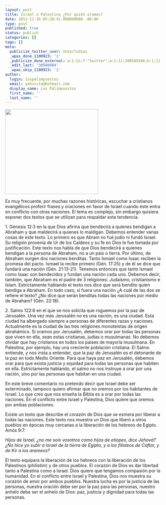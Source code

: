 ```yaml
---
layout: post
title: Israel o Palestina ¿Por quién oramos?
date: 2012-11-16 05:28:41.000000000 -06:00
type: post
published: true
status: publish
categories: []
tags: []
meta:
  publicize_twitter_user: Interludios
  _wpas_done_1100923: '1'
  _publicize_done_external: a:1:{s:7:"twitter";a:1:{i:200585546;b:1;}}
  _edit_last: '30508904'
  _wpas_skip_1100923: '1'
author:
  login: lospalimpsestos
  email: yahvista@hotmail.com
  display_name: Los Palimpsestos
  first_name: ''
  last_name: ''
---
```

<p><a href="http://lospalimpsestos.files.wordpress.com/2012/11/03.jpg"><img class="aligncenter size-medium wp-image-915" title="03" alt="" src="{{ site.baseurl }}/assets/03.jpg" height="273" width="300" /></a></p>
<p>Es muy frecuente, por muchas razones históricas, escuchar a cristianos evangélicos proferir frases y oraciones en favor de Israel cuando éste entra en conflicto con otras naciones. El tema es complejo, sin embargo quisiera exponer dos textos que se utilizan para respaldar esta tendencia.</p>
<p>1. Génesis 12:3 en la que Dios afirma que bendecirá a quienes bendigan a Abraham y que maldecirá a quienes lo maldigan. Debemos entender varias cosas de este texto. Lo primero es que Abram no fué judío ni fundó Israel. Su religión provenía de Ur de los Caldeos y su fe en Dios le fue tomada por justificación. Este texto nos habla de que Dios bendecirá a quienes bendigan a la persona de Abraham, no a un país o tierra. Por último, de Abraham surgen dos naciones benditas. Tanto Ismael como Isaac reciben la promesa del pacto. Ismael la recibe primero (Gén. 17:25) y de él se dice que fundará una nación (Gén. 21:13-21). Tenemos entonces que tanto Ismael como Isaac son bendecidos y fundan una nación cada uno. Debemos decir, también, que Abraham es el padre de 3 religiones: Judaísmo, cristianismo e Islam. Estrictamente hablando el texto nos dice que será bendito quien bendiga a Abraham. En todo caso, si fuera una nación ¿A cuál de las dos se refiere el texto? ¿No dice que serán benditas todas las naciones por medio de Abraham? (Gén. 22:18).</p>
<p>2. Salmo 122:6 en el que se nos solicita que roguemos por la paz de Jerusalén. Una vez más Jerusalén no es una nación, es una ciudad. Esta ciudad ha albergado siempre a personas de diferentes razas y naciones. Actualmente es la ciudad de las tres religiones monoteístas de origen abrahámico. Si oramos por Jerusalén, debemos orar por todas las personas que viven en ella, sean estas cristianas, judías o musulmanas. No debemos olvidar que hay cristianos en todos los países de mayoría musulmana. En Palestina, por ejemplo, hay una creciente población cristiana. El Salmo entiende, y nos insta a entender, que la paz de Jerusalén es el detonante de la paz en todo Medio Oriente. Para que haya paz en Jerusalén, debemos orar para que exista justicia y equidad para todas las personas que habiten en ella. Estrictamente hablando, el salmo no nos instruye a orar por una nación, sino por las personas que habitan en una ciudad.</p>
<p>En este breve comentario no pretendo decir que Israel debe ser exterminado, tampoco quiero afirmar que no oremos por los habitantes de Israel. Lo que creo que nos enseña la Biblia es a orar por todas las naciones. En el conflicto entre Israel y Palestina, Dios quiere que oremos por ambas poblaciones.</p>
<p>Existe un texto que describe el corazón de Dios que se esmera por liberar a todas las naciones. Este texto nos muestra un Dios que liberó a otros pueblos en épocas muy cercanas a la liberación de los hebreos de Egipto. Amós 9:7:</p>
<p><em>Hijos de Israel, ¿no me sois vosotros como hijos de etíopes, dice Jehová? ¿No hice yo subir a Israel de la tierra de Egipto, y a los filisteos de Caftor, y de Kir a los arameos?</em></p>
<p>El texto equipara la liberación de los hebreos con la liberación de los Palestinos (philistim) y de otros pueblos. El corazón de Dios es dar libertad tanto a Palestina como a Israel. Dios quiere que tengamos compasión por la humanidad. En el conflicto entre Israel y Palestina, Dios nos muestra su corazón de amor por ambos pueblos. Nuestra lucha es por la justicia de las personas, nuestra oración debe ser por la paz para las personas, nuestro anhelo debe ser el anhelo de Dios: paz, justicia y dignidad para todas las personas.</p>
